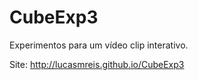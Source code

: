 CubeExp3
========

Experimentos para um vídeo clip interativo.

Site: http://lucasmreis.github.io/CubeExp3